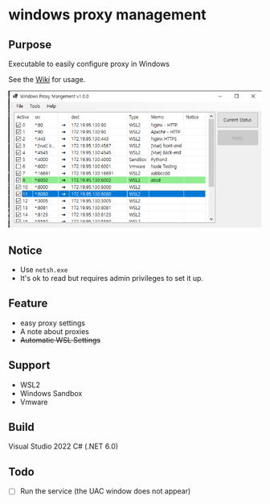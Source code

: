 # windows proxy management

## Purpose
Executable to easily configure proxy in Windows

See the [Wiki](https://github.com/somersby10ml/windows-proxy-management/wiki) for usage.

![main](image.png)


## Notice
- Use `netsh.exe`
- It's ok to read but requires admin privileges to set it up.

## Feature
- easy proxy settings
- A note about proxies
- <del>Automatic WSL Settings</del>

## Support
- WSL2
- Windows Sandbox
- Vmware

## Build
Visual Studio 2022 C# (.NET 6.0)

## Todo
- [ ] Run the service (the UAC window does not appear)
